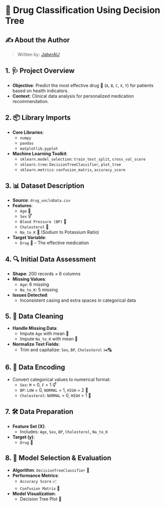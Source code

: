 # 🧠 Drug Classification Using Decision Tree

## ✍️ About the Author
> Written by: [*JaberAlJ*](https://github.com/JaberAlJ)

## 1. 🩺 Project Overview
- **Objective**: Predict the most effective drug 💊 (`A`, `B`, `C`, `X`, `Y`) for patients based on health indicators.
- **Context**: Clinical data analysis for personalized medication recommendation.

## 2. 📦 Library Imports
- **Core Libraries**:
  - `numpy`
  - `pandas`
  - `matplotlib.pyplot`
- **Machine Learning Toolkit**:
  - `sklearn.model_selection`: `train_test_split`, `cross_val_score`
  - `sklearn.tree`: `DecisionTreeClassifier`, `plot_tree`
  - `sklearn.metrics`: `confusion_matrix`, `accuracy_score`

## 3. 📊 Dataset Description
- **Source**: `drug_unclnData.csv`
- **Features**:
  - `Age` 📅
  - `Sex` ⚥
  - `Blood Pressure (BP)` 💓
  - `Cholesterol` 🧬
  - `Na_to_K` 🧪 (Sodium to Potassium Ratio)
- **Target Variable**:
  - `Drug` 💊 – The effective medication

## 4. 🔍 Initial Data Assessment
- **Shape**: 200 records × 6 columns
- **Missing Values**:
  - `Age`: 6 missing
  - `Na_to_K`: 5 missing
- **Issues Detected**:
  - Inconsistent casing and extra spaces in categorical data

## 5. 🧹 Data Cleaning
- **Handle Missing Data**:
  - Impute `Age` with mean 🧮
  - Impute `Na_to_K` with mean 🧪
- **Normalize Text Fields**:
  - Trim and capitalize: `Sex`, `BP`, `Cholesterol` ✂️🔠

## 6. 🔢 Data Encoding
- Convert categorical values to numerical format:
  - `Sex`: `M` = 0, `F` = 1 ⚥
  - `BP`: `LOW` = 0, `NORMAL` = 1, `HIGH` = 2 💓
  - `Cholesterol`: `NORMAL` = 0, `HIGH` = 1 🧬

## 7. 🛠️ Data Preparation
- **Feature Set (X)**:
  - Includes: `Age`, `Sex`, `BP`, `Cholesterol`, `Na_to_K`
- **Target (y)**:
  - `Drug` 💊

## 8. 🤖 Model Selection & Evaluation
- **Algorithm**: `DecisionTreeClassifier` 🌳
- **Performance Metrics**:
  - `Accuracy Score` 📈
  - `Confusion Matrix` 🧩
- **Model Visualization**:
  - Decision Tree Plot 🌲
